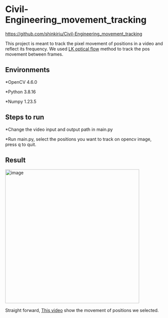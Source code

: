 # Civil-Engineering_movement_tracking

https://github.com/shinkiriu/Civil-Engineering_movement_tracking

This project is meant to track the pixel movement of positions in a video and reflect its frequency. We used [LK optical flow](https://en.wikipedia.org/wiki/Lucas%E2%80%93Kanade_method) method to track the pos movement between frames.

## Environments
*OpenCV 4.6.0

*Python 3.8.16

*Numpy 1.23.5

## Steps to run
*Change the video input and output path in main.py

*Run main.py, select the positions you want to track on opencv image, press q to quit.

## Result
<img width="427" alt="image" src="https://user-images.githubusercontent.com/48248780/236725362-e044137f-2223-44c6-bce4-8578ce000a82.png">

Straight forward, [This video](https://drive.google.com/file/d/1rrRuoTUt3h_J-Hxvn1xNl_YyTGtmjJWK/view?usp=sharing) show the movement of positions we selected.
